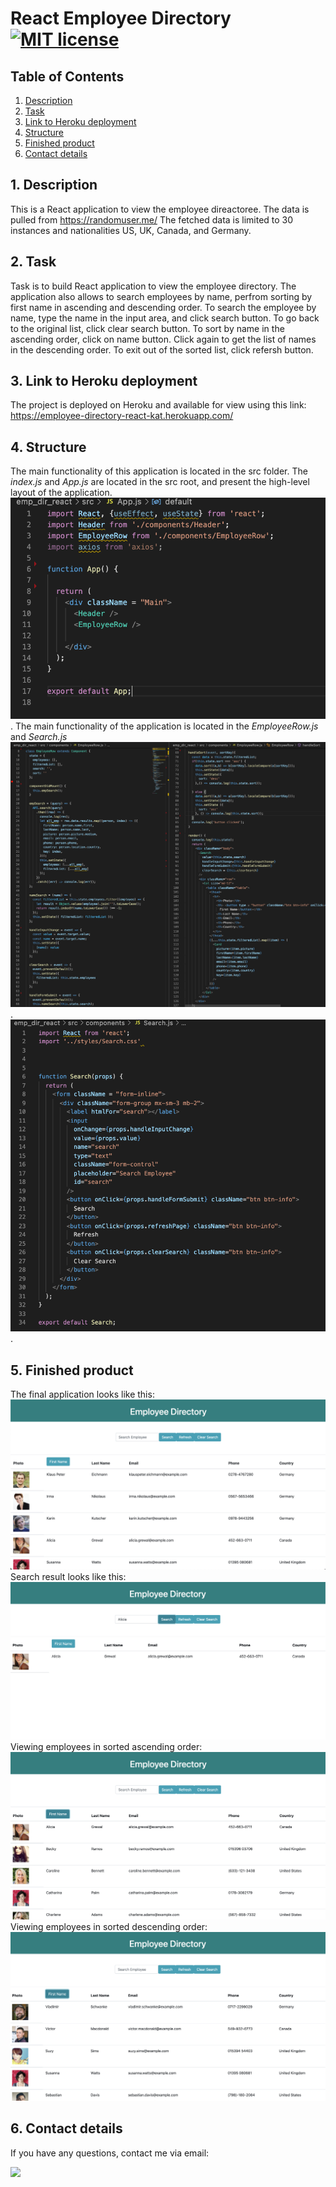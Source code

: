 # React Employee Directory[![MIT license](https://img.shields.io/badge/License-GPLv3-blue.svg)](https://lbesson.mit-license.org/)


## Table of Contents
1. [ Description ](#desc)
2. [ Task ](#task)
3. [ Link to Heroku deployment ](#link)
4. [ Structure ](#structure)
5. [ Finished product ](#final)
6. [ Contact details ](#contact)


## 1. Description<a name="desc"></a>
This is a React application to view the employee direactoree. The data is pulled from https://randomuser.me/
The fetched data is limited to 30 instances and nationalities US, UK, Canada, and Germany.  

## 2. Task<a name="task"></a>
Task is to build React application to view the employee directory. The application also allows to search employees by name, perfrom sorting by first name in ascending and descending order. To search the employee by name, type the name in the input area, and click search button. To go back to the original list, click clear search button. To sort by name in the ascending order, click on name button. Click again to get the list of names in the descending order. To exit out of the sorted list, click refersh button.
 

## 3. Link to Heroku deployment <a name="link"></a>
The project is deployed on Heroku and available for view using this link:
https://employee-directory-react-kat.herokuapp.com/

## 4. Structure<a name="structure"></a>
The main functionality of this application is located in the src folder. The *index.js* and *App.js* are located in the src root, and present the high-level layout of the application. 
![Screenshot](./public/media/app.png).
The main functionality of the application is located in the *EmployeeRow.js* and *Search.js*
![Screenshot](./public/media/emprow.png).
![Screenshot](./public/media/search.png).


## 5. Finished product<a name="final"></a>
The final application looks like this:
![Screenshot](./public/media/final1.png)
Search result looks like this:
![Screenshot](./public/media/final_search.png)
Viewing employees in sorted ascending order:
![Screenshot](./public/media/final_asc_sort.png)
Viewing employees in sorted descending order:
![Screenshot](./public/media/final_dsc_sort.png)


## 6. Contact details<a name="contact"></a>
If you have any questions, contact me via email: 

<a href="mailto:kathy.gomozova@gmail.com?"><img src="https://img.shields.io/badge/gmail-%23DD0031.svg?&style=for-the-badge&logo=gmail&logoColor=white"/></a>
